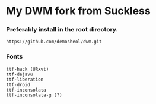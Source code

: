 # My DWM fork from Suckless

### Preferably install in the root directory.
`https://github.com/demosheol/dwm.git`

### Fonts
```
ttf-hack (URxvt)
ttf-dejavu
ttf-liberation
ttf-droid
ttf-inconsolata
ttf-inconsolata-g (?)
```

